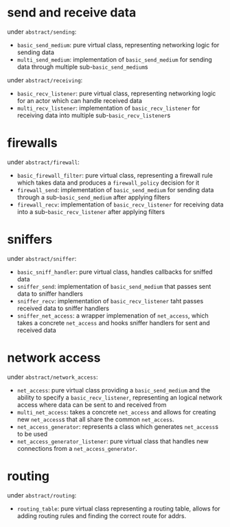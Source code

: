 # send and receive data
under `abstract/sending`:
* `basic_send_medium`: pure virtual class, representing networking logic for sending data
* `multi_send_medium`: implementation of `basic_send_medium` for sending data through multiple sub-`basic_send_medium`s

under `abstract/receiving`:
* `basic_recv_listener`: pure virtual class, representing networking logic for an actor which can handle received data
* `multi_recv_listener`: implementation of `basic_recv_listener` for receiving data into multiple sub-`basic_recv_listener`s

<!-- # connections
under `abstract/connection`:
* `two_way_connection`: a simple class which contains `basic_send_medium` and `basic_recv_listener`, representing two-way connection -->

# firewalls
under `abstract/firewall`:
* `basic_firewall_filter`: pure virtual class, representing a firewall rule which takes data and produces a `firewall_policy` decision for it
* `firewall_send`: implementation of `basic_send_medium` for sending data through a sub-`basic_send_medium` after applying filters
* `firewall_recv`: implementation of `basic_recv_listener` for receiving data into a sub-`basic_recv_listener` after applying filters

# sniffers
under `abstract/sniffer`:
* `basic_sniff_handler`: pure virtual class, handles callbacks for sniffed data
* `sniffer_send`: implementation of `basic_send_medium` that passes sent data to sniffer handlers
* `sniffer_recv`: implementation of `basic_recv_listener` taht passes received data to sniffer handlers
* `sniffer_net_access`: a wrapper implemenation of `net_access`, which takes a concrete `net_access` and hooks sniffer handlers for sent and received data

# network access
under `abstract/network_access`:
* `net_access`: pure virtual class providing a `basic_send_medium` and the ability to specify a `basic_recv_listener`, representing an logical network access where data can be sent to and received from
* `multi_net_access`: takes a concrete `net_access` and allows for creating new `net_access`s that all share the common `net_access`.
* `net_access_generator`: represents a class which generates `net_access`s to be used
* `net_access_generator_listener`: pure virtual class that handles new connections from a `net_access_generator`.

# routing
under `abstract/routing`:
* `routing_table`: pure virtual class representing a routing table, allows for adding routing rules and finding the correct route for addrs.